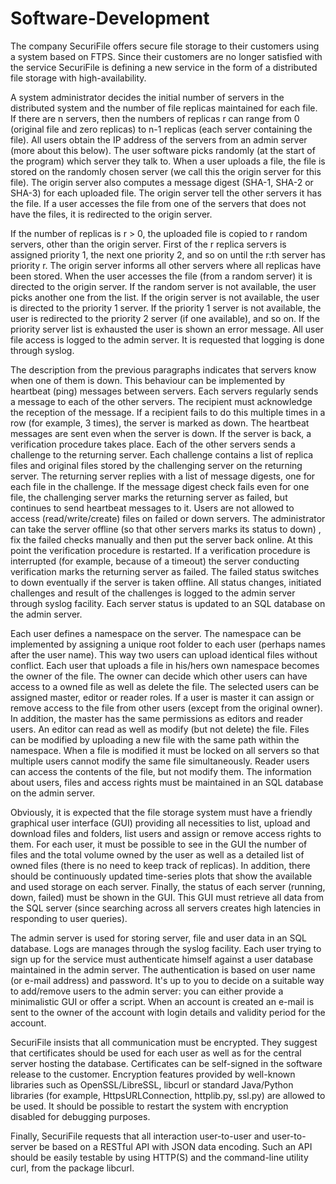# Software-Development
The company SecuriFile offers secure file storage to their customers using a system based on FTPS. Since their customers are no longer satisfied with the service SecuriFile is defining a new service in the form of a distributed file storage with high-availability.

A system administrator decides the initial number of servers in the distributed system and the number of file replicas maintained for each file. If there are n servers, then the numbers of replicas r can range from 0 (original file and zero replicas) to n-1 replicas (each server containing the file). All users obtain the IP address of the servers from an admin server (more about this below). The user software picks randomly (at the start of the program) which server they talk to.  When a user uploads a file, the file is stored on the randomly chosen server (we call this the origin server for this file). The origin server also computes a message digest (SHA-1, SHA-2 or SHA-3) for each uploaded file. The origin server tell the other servers it has the file. If a user accesses the file from one of the servers that does not have the files, it is redirected to the origin server.

If the number of replicas is r > 0, the uploaded file is copied to r random servers, other than the origin server. First of the r replica servers is assigned priority 1, the next one priority 2, and so on until the r:th server has priority r. The origin server informs all other servers where all replicas have been stored. When the user accesses the file (from a random server) it is directed to the origin server. If the random server is not available, the user picks another one from the list.  If the origin server is not available, the user is directed to the priority 1 server. If the priority 1 server is not available, the user is redirected to the priority 2 server (if one available), and so on. If the priority server list is exhausted the user is shown an error message. All user file access is logged to the admin server. It is requested that logging is done through syslog.

The description from the previous paragraphs indicates that servers know when one of them is down. This behaviour can be implemented by heartbeat (ping) messages between servers. Each servers regularly sends a message to each of the other servers. The recipient must acknowledge the reception of the message. If a recipient fails to do this multiple times in a row (for example, 3 times), the server is marked as down. The heartbeat messages are sent even when the server is down. If the server is back, a verification procedure takes place. Each of the other servers sends a challenge to the returning server. Each challenge contains a list of replica files and original files stored by the challenging server on the returning server. The returning server replies with a list of message digests, one for each file in the challenge. If the message digest check fails even for one file, the challenging server marks the returning server as failed, but continues to send heartbeat messages to it. Users are not allowed to access (read/write/create) files on failed or down servers. The administrator can take the server offline (so that other servers marks its status to down) , fix the failed checks manually and then put the server back online. At this point the verification procedure is restarted. If a verification procedure is interrupted (for example, because of a timeout) the server conducting verification marks the returning server as failed. The failed status switches to down eventually if the server is taken offline. All status changes, initiated challenges and result of the challenges is logged to the admin server through syslog facility. Each server status is updated to an SQL database on the admin server.

Each user defines a namespace on the server. The namespace can be implemented by assigning a unique root folder to each user (perhaps names after the user name). This way two users can upload identical files without conflict. Each user that uploads a file in his/hers own namespace becomes the owner of the file. The owner can decide which other users can have access to a owned file as well as delete the file. The selected users can be assigned master, editor or reader roles. If a user is master it can assign or remove access to the file from other users (except from the original owner). In addition, the master has the same permissions as editors and reader users. An editor can read as well as modify (but not delete) the file. Files can be modified by uploading a new file with the same path within the namespace. When a file is modified it must be locked on all servers so that multiple users cannot modify the same file simultaneously. Reader users can access the contents of the file, but not modify them. The information about users, files and access rights must be maintained in an SQL database on the admin server.

Obviously, it is expected that the file storage system must have a friendly graphical user interface (GUI) providing all necessities to list, upload and download files and folders, list users and assign or remove access rights to them. For each user, it must be possible to see in the GUI the number of files and the total volume owned by the user as well as a detailed list of owned files (there is no need to keep track of replicas). In addition, there should be continuously updated time-series plots that show the available and used storage on each server. Finally, the status of each server (running, down, failed) must be shown in the GUI. This GUI must retrieve all data from the SQL server (since searching across all servers creates high latencies in responding to user queries).

The admin server is used for storing server, file and user data in an SQL database. Logs are manages through the syslog facility. Each user trying to sign up for the service must authenticate himself against a user database maintained in the admin server. The authentication is based on user name (or e-mail address) and password. It's up to you to decide on a suitable way to add/remove users to the admin server: you can either provide a minimalistic GUI or offer a script. When an account is created an e-mail is sent to the owner of the account with login details and validity period for the account.

SecuriFile insists that all communication must be encrypted. They suggest that certificates should be used for each user as well as for the central server hosting the database. Certificates can be self-signed in the software release to the customer. Encryption features provided by well-known libraries such as OpenSSL/LibreSSL, libcurl or standard Java/Python libraries (for example, HttpsURLConnection, httplib.py, ssl.py)  are allowed to be used. It should be possible to restart the system with encryption disabled for debugging purposes.

Finally, SecuriFile requests that all interaction user-to-user and user-to-server be based on a RESTful API with JSON data encoding. Such an API should be easily testable by using HTTP(S) and the command-line utility curl, from the package libcurl.
